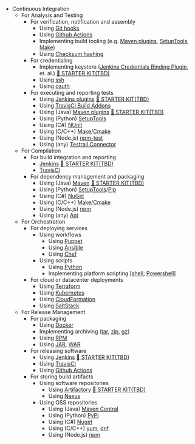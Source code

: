 * Continuous Integration
    * For Analysis and Testing
        * For verification, notification and assembly
            * Using [Git hooks](https://git-scm.com/docs/githooks)
            * Using [Github Actions](https://github.com/features/actions)
            * Implementing build tooling (e.g. [Maven plugins](https://maven.apache.org/plugins/index.html), [SetupTools](https://github.com/pypa/setuptools), [Make](https://www.gnu.org/software/make/))
            * Using [Checksum hashing](https://en.wikipedia.org/wiki/Hash_function)
        * For credentialing
            * Implementing keystore ([Jenkins Credentials Binding Plugin](https://plugins.jenkins.io/credentials-binding/), et. al.) [&#x1F3C1; STARTER KIT(TBD)](../starter-kits/#jenkins-project-setup-and-configuration)
            * Using [ssh](https://www.openssh.com/)
            * Using [oauth](https://oauth.net/)
        * For executing and reporting tests
            * Using [Jenkins plugins](https://plugins.jenkins.io/) [&#x1F3C1; STARTER KIT(TBD)](../starter-kits/#jenkins-project-setup-and-configuration)
            * Using [TravisCI Build Addons](https://docs.travis-ci.com/user/addons/)
            * Using (Java) [Maven plugins](https://maven.apache.org/plugins/index.html) [&#x1F3C1; STARTER KIT(TBD)](../starter-kits/#jenkins-project-setup-and-configuration)
            * Using (Python) [SetupTools](https://github.com/pypa/setuptools)
            * Using (C#) [NUnit](https://nunit.org/)
            * Using (C/C++) [Make](https://www.gnu.org/software/make/)/[Cmake](https://cmake.org/)
            * Using (Node.js) [npm-test](https://docs.npmjs.com/cli/v8/commands/npm-test)
            * Using (any) [Testrail Connector](https://github.jpl.nasa.gov/MIPL/testrail-connector)
    * For Compilation
        * For build integration and reporting
            * [Jenkins](https://www.jenkins.io/) [&#x1F3C1; STARTER KIT(TBD)](../starter-kits/#jenkins-project-setup-and-configuration)
            * [TravisCI](https://travis-ci.org/)
        * For dependency management and packaging
            * Using (Java) [Maven](https://maven.apache.org/) [&#x1F3C1; STARTER KIT(TBD)](../starter-kits/#jenkins-project-setup-and-configuration)
            * Using (Python) [SetupTools](https://github.com/pypa/setuptools)/[Pip](https://pip.pypa.io/en/stable/)
            * Using (C#) [NuGet](https://www.nuget.org/)
            * Using (C/C++) [Make](https://www.gnu.org/software/make/)/[Cmake](https://cmake.org/)
            * Using (Node.js) [npm](https://www.npmjs.com/)
            * Using (any) [Ant](https://ant.apache.org/)
    * For Orchestration
        * For deploying services
            * Using workflows
                * Using [Puppet](https://puppet.com/)
                * Using [Ansible](https://www.ansible.com/)
                * Using [Chef](https://www.chef.io/)
            * Using scripts
                * Using [Python](https://www.python.org/)
                * Implementing platform scripting \[[shell](https://www.gnu.org/software/bash/manual/html_node/What-is-a-shell_003f.html), [Powershell](https://docs.microsoft.com/en-us/powershell/)\]
        * For cloud or datacenter deployments
            * Using [Terraform](https://www.terraform.io/)
            * Using [Kubernetes](https://kubernetes.io/)
            * Using [CloudFormation](https://aws.amazon.com/cloudformation/)
            * Using [SaltStack](https://github.com/saltstack/salt)
    * For Release Management
        * For packaging
            * Using [Docker](https://www.docker.com/)
            * Implementing archiving ([tar](https://ss64.com/bash/tar.html), [zip](https://ss64.com/bash/zip.html), [gz](https://ss64.com/bash/gzip.html))
            * Using [RPM](https://rpm.org/)
            * Using [JAR](https://docs.oracle.com/javase/tutorial/deployment/jar/index.html), [WAR](https://en.wikipedia.org/wiki/WAR_(file_format))
        * For releasing software
            * Using [Jenkins](https://www.jenkins.io/) [&#x1F3C1; STARTER KIT(TBD)](../starter-kits/#jenkins-project-setup-and-configuration)
            * Using [TravisCI](https://travis-ci.org/)
            * Using [Github Actions](https://github.com/features/actions)
        * For storing build artifacts
            * Using software repositories
                * Using [Artifactory](https://jfrog.com/artifactory/) [&#x1F3C1; STARTER KIT(TBD)](../starter-kits/#jenkins-project-setup-and-configuration)
                * Using [Nexus](https://www.sonatype.com/products/repository-oss)
            * Using OSS repositories
                * Using (Java) [Maven Central](https://search.maven.org/)
                * Using (Python) [PyPi](https://pypi.org/)
                * Using (C#) [Nuget](https://www.nuget.org/)
                * Using (C/C++) [yum](http://yum.baseurl.org/), [dnf](https://rpm-software-management.github.io/)
                * Using (Node.js) [npm](https://www.npmjs.com/)
